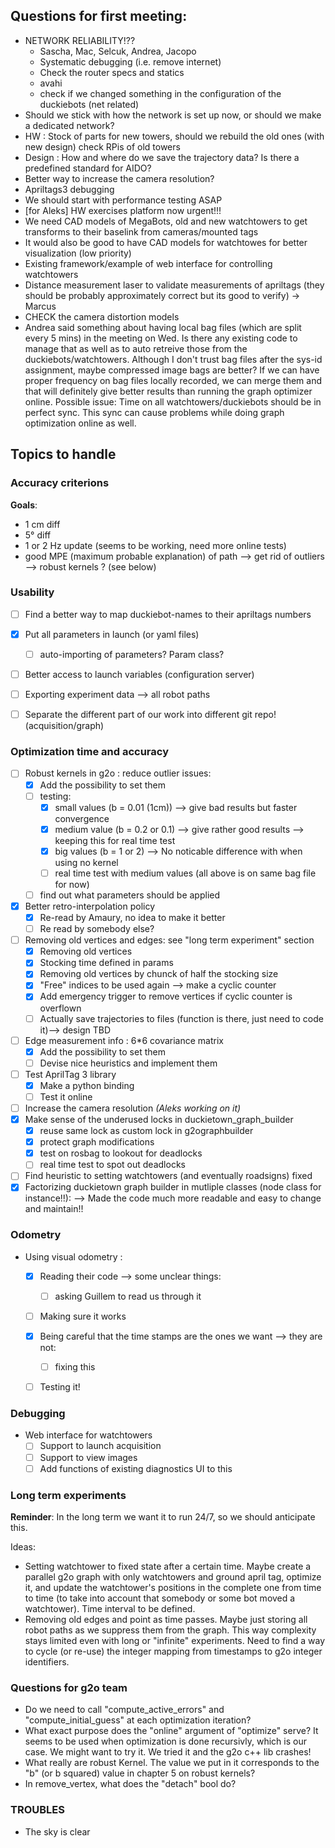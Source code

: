 ## Questions for first meeting:
- NETWORK RELIABILITY!??
    - Sascha, Mac, Selcuk, Andrea, Jacopo
    - Systematic debugging (i.e. remove internet)
    - Check the router specs and statics
    - avahi 
    - check if we changed something in the configuration of the duckiebots (net related)
- Should we stick with how the network is set up now, or should we make a dedicated network?
- HW : Stock of parts for new towers, should we rebuild the old ones (with new design) check RPis of old towers
- Design : How and where do we save the trajectory data? Is there a predefined standard for AIDO? 
- Better way to increase the camera resolution?
- Apriltags3 debugging
- We should start with performance testing ASAP
- [for Aleks] HW exercises platform now urgent!!!
- We need CAD models of MegaBots, old and new watchtowers to get transforms to their baselink from cameras/mounted tags
- It would also be good to have CAD models for watchtowes for better visualization (low priority)
- Existing framework/example of web interface for controlling watchtowers
- Distance measurement laser to validate measurements of apriltags (they should be probably approximately correct but its good to verify) -> Marcus
- CHECK the camera distortion models
- Andrea said something about having local bag files (which are split every 5 mins) in the meeting on Wed. Is there any existing code to manage that as well as to auto retreive those from the duckiebots/watchtowers. Although I don't trust bag files after the sys-id assignment, maybe compressed image bags are better? If we can have proper frequency on bag files locally recorded, we can merge them and that will definitely give better results than running the graph optimizer online. Possible issue: Time on all watchtowers/duckiebots should be in perfect sync. This sync can cause problems while doing graph optimization online as well. 
## Topics to handle
### Accuracy criterions
**Goals**:
- 1 cm diff
- 5° diff
- 1 or 2 Hz update (seems to be working, need more online tests)
- good MPE (maximum probable explanation) of path --> get rid of outliers --> robust kernels ? (see below)


### Usability
- [ ] Find a better way to map duckiebot-names to their apriltags numbers
- [x] Put all parameters in launch (or yaml files)
  - [ ] auto-importing of parameters? Param class?
- [ ] Better access to launch variables (configuration server)
- [ ] Exporting experiment data --> all robot paths
- [ ] Separate the different part of our work into different git repo! (acquisition/graph)


### Optimization time and accuracy
- [ ] Robust kernels in g2o : reduce outlier issues:
  - [x] Add the possibility to set them
  - [ ] testing:
    - [x] small values (b = 0.01 (1cm)) --> give bad results but faster convergence
    - [x] medium value (b = 0.2 or 0.1) --> give rather good results --> keeping this for real time test
    - [x] big values   (b = 1 or 2) --> No noticable difference with when using no kernel
    - [ ] real time test with medium values (all above is on same bag file for now)
  - [ ] find out what parameters should be applied
- [x] Better retro-interpolation policy
  - [x] Re-read by Amaury, no idea to make it better
  - [ ] Re read by somebody else?
- [ ] Removing old vertices and edges: see "long term experiment" section
  - [x] Removing old vertices
  - [x] Stocking time defined in params
  - [x] Removing old vertices by chunck of half the stocking size
  - [x] "Free" indices to be used again --> make a cyclic counter
  - [x] Add emergency trigger to remove vertices if cyclic counter is overflown
  - [ ] Actually save trajectories to files (function is there, just need to code it)--> design TBD
- [ ] Edge measurement info : 6*6 covariance matrix
  - [x] Add the possibility to set them
  - [ ] Devise nice heuristics and implement them
- [ ] Test AprilTag 3 library
  - [x] Make a python binding
  - [ ] Test it online
- [ ] Increase the camera resolution *(Aleks working on it)*
- [x] Make sense of the underused locks in duckietown_graph_builder
  - [x] reuse same lock as custom lock in g2ographbuilder
  - [x] protect graph modifications
  - [x] test on rosbag to lookout for deadlocks
  - [ ] real time test to spot out deadlocks 
- [ ] Find heuristic to setting watchtowers (and eventually roadsigns) fixed
- [x] Factorizing duckietown graph builder in mutliple classes (node class for instance!!):
  --> Made the code much more readable and easy to change and maintain!!

### Odometry
- Using visual odometry :
  - [x] Reading their code --> some unclear things:
    - [ ] asking Guillem to read us through it
  - [ ] Making sure it works
  - [x] Being careful that the time stamps are the ones we want --> they are not:
    - [ ] fixing this
  - [ ] Testing it!



### Debugging
 - Web interface for watchtowers
   - [ ] Support to launch acquisition
   - [ ] Support to view images
   - [ ] Add functions of existing diagnostics UI to this

### Long term experiments
**Reminder**: In the long term we want it to run 24/7, so we should anticipate this.

Ideas:  
- Setting watchtower to fixed state after a certain time. Maybe create a parallel g2o graph with only watchtowers and ground april tag, optimize it, and update the watchtower's positions in the complete one from time to time (to take into account that somebody or some bot moved a watchtower). Time interval to be defined.
- Removing old edges and point as time passes. Maybe just storing all robot paths as we suppress them from the graph. This way complexity stays limited even with long or "infinite" experiments. Need to find a way to cycle (or re-use) the integer mapping from timestamps to g2o integer identifiers.

### Questions for g2o team

- Do we need to call "compute_active_errors" and "compute_initial_guess" at each optimization iteration?
- What exact purpose does the "online" argument of "optimize" serve? It seems to be used when optimization is done recursivly, which is our case. We might want to try it. We tried it and the g2o c++ lib crashes!
- What really are robust Kernel. The value we put in it corresponds to the "b" (or b squared) value in chapter 5 on robust kernels?
- In remove_vertex, what does the "detach" bool do?

### TROUBLES
- The sky is clear


